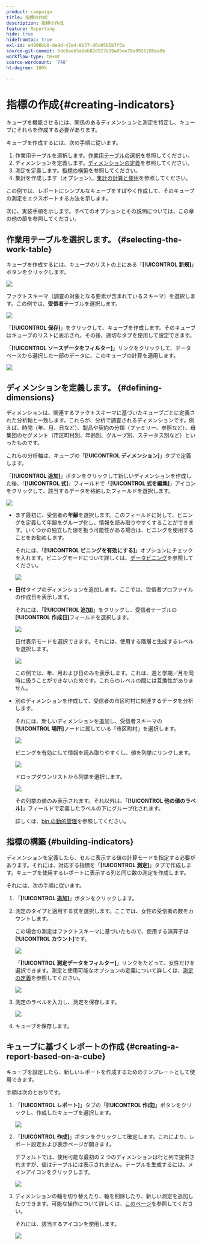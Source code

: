 ```yaml
---
product: campaign
title: 指標の作成
description: 指標の作成
feature: Reporting
hide: true
hidefromtoc: true
exl-id: e4806bb8-de9d-47e4-8b37-d6c0565b7f5a
source-git-commit: 6dc6aeb5adeb82d527b39a05ee70a9926205ea0b
workflow-type: tm+mt
source-wordcount: '748'
ht-degree: 100%

---
```


# 指標の作成{#creating-indicators}



キューブを機能させるには、関係のあるディメンションと測定を特定し、キューブにそれらを作成する必要があります。

キューブを作成するには、次の手順に従います。

1. 作業用テーブルを選択します。[作業用テーブルの選択](#selecting-the-work-table)を参照してください。
1. ディメンションを定義します。[ディメンションの定義](#defining-dimensions)を参照してください。
1. 測定を定義します。[指標の構築](#building-indicators)を参照してください。
1. 集計を作成します（オプション）。[集計の計算と使用](../../reporting/using/concepts-and-methodology.md#calculating-and-using-aggregates)を参照してください。

この例では、レポートにシンプルなキューブをすばやく作成して、そのキューブの測定をエクスポートする方法を示します。

次に、実装手順を示します。すべてのオプションとその説明については、この章の他の節を参照してください。

## 作業用テーブルを選択します。 {#selecting-the-work-table}

キューブを作成するには、キューブのリストの上にある「**[!UICONTROL 新規]**」ボタンをクリックします。

![](assets/s_advuser_cube_create.png)

ファクトスキーマ（調査の対象となる要素が含まれているスキーマ）を選択します。この例では、**受信者**&#x200B;テーブルを選択します。

![](assets/s_advuser_cube_wz_02.png)

「**[!UICONTROL 保存]**」をクリックして、キューブを作成します。そのキューブはキューブのリストに表示され、その後、適切なタブを使用して設定できます。

「**[!UICONTROL ソースデータをフィルター]**」リンクをクリックして、データベースから選択した一部のデータに、このキューブの計算を適用します。

![](assets/s_advuser_cube_wz_03.png)

## ディメンションを定義します。 {#defining-dimensions}

ディメンションは、関連するファクトスキーマに基づいたキューブごとに定義された分析軸と一致します。これらが、分析で調査されるディメンションです。例えば、時間（年、月、日など）、製品や契約の分類（ファミリー、参照など）、母集団のセグメント（市区町村別、年齢別、グループ別、ステータス別など）といったものです。

これらの分析軸は、キューブの「**[!UICONTROL ディメンション]**」タブで定義します。

「**[!UICONTROL 追加]**」ボタンをクリックして新しいディメンションを作成した後、「**[!UICONTROL 式]**」フィールドで「**[!UICONTROL 式を編集]**」アイコンをクリックして、該当するデータを格納したフィールドを選択します。

![](assets/s_advuser_cube_wz_04.png)

* まず最初に、受信者の&#x200B;**年齢**&#x200B;を選択します。このフィールドに対して、ビニングを定義して年齢をグループ化し、情報を読み取りやすくすることができます。いくつかの独立した値を扱う可能性がある場合は、ビニングを使用することをお勧めします。

   それには、「**[!UICONTROL ビニングを有効にする]**」オプションにチェックを入れます。ビニングモードについて詳しくは、[データビニング](../../reporting/using/concepts-and-methodology.md#data-binning)を参照してください。

   ![](assets/s_advuser_cube_wz_05.png)

* **日付**&#x200B;タイプのディメンションを追加します。ここでは、受信者プロファイルの作成日を表示します。

   それには、「**[!UICONTROL 追加]**」をクリックし、受信者テーブルの&#x200B;**[!UICONTROL 作成日]**&#x200B;フィールドを選択します。

   ![](assets/s_advuser_cube_wz_06.png)

   日付表示モードを選択できます。それには、使用する階層と生成するレベルを選択します。

   ![](assets/s_advuser_cube_wz_07.png)

   この例では、年、月および日のみを表示します。これは、週と学期／月を同時に扱うことができないためです。これらのレベルの間には互換性がありません。

* 別のディメンションを作成して、受信者の市区町村に関連するデータを分析します。

   それには、新しいディメンションを追加し、受信者スキーマの&#x200B;**[!UICONTROL 場所]**&#x200B;ノードに属している「市区町村」を選択します。

   ![](assets/s_advuser_cube_wz_08.png)

   ビニングを有効にして情報を読み取りやすくし、値を列挙にリンクします。

   ![](assets/s_advuser_cube_wz_09.png)

   ドロップダウンリストから列挙を選択します。

   ![](assets/s_advuser_cube_wz_10.png)

   その列挙の値のみ表示されます。それ以外は、「**[!UICONTROL 他の値のラベル]**」フィールドで定義したラベルの下にグループ化されます。

   詳しくは、[bin の動的管理](../../reporting/using/concepts-and-methodology.md#dynamically-managing-bins)を参照してください。

## 指標の構築 {#building-indicators}

ディメンションを定義したら、セルに表示する値の計算モードを指定する必要があります。それには、対応する指標を「**[!UICONTROL 測定]**」タブで作成します。キューブを使用するレポートに表示する列と同じ数の測定を作成します。

それには、次の手順に従います。

1. 「**[!UICONTROL 追加]**」ボタンをクリックします。
1. 測定のタイプと適用する式を選択します。ここでは、女性の受信者の数をカウントします。

   この場合の測定はファクトスキーマに基づいたもので、使用する演算子は&#x200B;**[!UICONTROL カウント]**&#x200B;です。

   ![](assets/s_advuser_cube_wz_11.png)

   「**[!UICONTROL 測定データをフィルター]**」リンクをたどって、女性だけを選択できます。測定と使用可能なオプションの定義について詳しくは、[測定の定義](../../reporting/using/concepts-and-methodology.md#defining-measures)を参照してください。

   ![](assets/s_advuser_cube_wz_12.png)

1. 測定のラベルを入力し、測定を保存します。

   ![](assets/s_advuser_cube_wz_13.png)

1. キューブを保存します。

## キューブに基づくレポートの作成 {#creating-a-report-based-on-a-cube}

キューブを設定したら、新しいレポートを作成するためのテンプレートとして使用できます。

手順は次のとおりです。

1. 「**[!UICONTROL レポート]**」タブの「**[!UICONTROL 作成]**」ボタンをクリックし、作成したキューブを選択します。

   ![](assets/s_advuser_cube_wz_14.png)

1. 「**[!UICONTROL 作成]**」ボタンをクリックして確定します。これにより、レポート設定および表示ページが開きます。

   デフォルトでは、使用可能な最初の 2 つのディメンションは行と列で提供されますが、値はテーブルには表示されません。テーブルを生成するには、メインアイコンをクリックします。

   ![](assets/s_advuser_cube_wz_15.png)

1. ディメンションの軸を切り替えたり、軸を削除したり、新しい測定を追加したりできます。可能な操作について詳しくは、[このページ](../../reporting/using/using-cubes-to-explore-data.md)を参照してください。

   それには、該当するアイコンを使用します。

   ![](assets/s_advuser_cube_wz_16.png)
